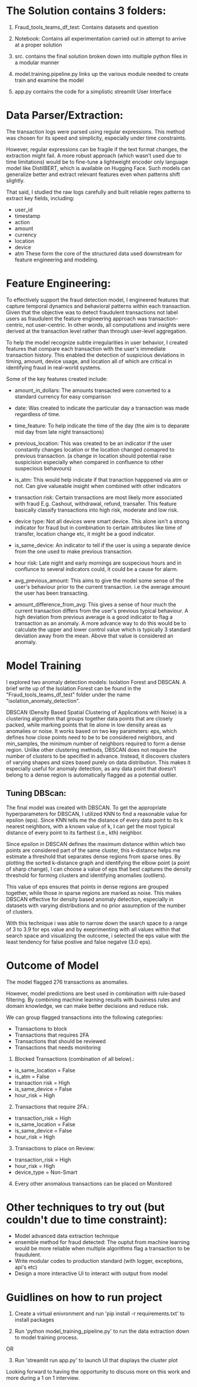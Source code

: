 # The Solution contains 3 folders:
1. Fraud_tools_teams_df_test: Contains datasets and question
2. Notebook: Contains all experimentation carried out in attempt to arrive at a proper solution
3. src. contains the final solution broken down into multiple python files in a modular manner


4. model.training.pipeline.py links up the various module needed to create train and examine the model
5. app.py contains the code for a simplistic streamlit User Interface


# Data Parser/Extraction:
The transaction logs were parsed using regular expressions. This method was chosen for its speed and simplicity, especially under time constraints.

However, regular expressions can be fragile if the text format changes, the extraction might fail. A more robust approach (which wasn’t used due to time limitations) would be to fine-tune a lightweight encoder only language model like DistilBERT, which is available on Hugging Face. Such models can generalize better and extract relevant features even when patterns shift slightly.

That said, I studied the raw logs carefully and built reliable regex patterns to extract key fields, including:

- user_id
- timestamp
- action
- amount
- currency
- location
- device
- atm
These form the core of the structured data used downstream for feature engineering and modeling.

# Feature Engineering:
To effectively support the fraud detection model, I engineered features that capture temporal dynamics and behavioral patterns within each transaction.
Given that the objective was to detect fraudulent transactions not label users as fraudulent the feature engineering approach was transaction-centric, not user-centric. In other words, all computations and insights were derived at the transaction level rather than through user-level aggregation.

To help the model recognize subtle irregularities in user behavior, I created features that compare each transaction with the user's immediate transaction history. This enabled the detection of suspicious deviations in timing, amount, device usage, and location all of which are critical in identifying fraud in real-world systems.

Some of the key features created include:

- amount_in_dollars: The amounts transacted were converted to a standard currency for easy comparison
- date: Was created to indicate the particular day a transaction was made regardless of time.
- time_feature: To help indicate the time of the day (the aim is to deparate mid day from late night transactions)
- previous_location: This was created to be an indicator if the user constantly changes location or the location changed comapred to previous transaction. (a change in location should potential raise suspicision especially when compared in confluence to other suspecious behavours)

- is_atm: This would help indicate if that tranaction happpened via atm or not. Can give valueable insight when combined with other indicators

- transaction risk: Certain transactions are most likely more associated with fraud E.g. Cashout, withdrawal, refund, transafer. This feature basically classify transactions into high risk, moderate and low risk.

- device type: Not all devices were smart device. This alone isn't a strong indicator for fraud but in combination to certain attributes like time of transfer, location change etc, it might be a good indicator.

- is_same_device: An indicator to tell if the user is using a separate device from the one used to make previous transaction.

- hour risk: Late night and early mornings are suspecious hours and in conflunce to several indicators could, it could be a cause for alarm.

- avg_previous_amount: This aims to give the model some sense of the user's behaviour prior to the current transaction. i.e the average amount the user has been transacting. 

- amount_difference_from_avg: This gives a sense of hour much the current transaction differs from the user's previous typical behaviour. A high deviation from previous average is a good indicator to flag a transaction as an anomaly. A more advance way to do this would be to calculate the upper and lower control value which is typically 3 standard deviation away from the mean. Above that value is considered an anomaly.


# Model Training
I explored two anomaly detection models: Isolation Forest and DBSCAN.
A brief write up of the Isolation Forest can be found in the "Fraud_tools_teams_df_test" folder under the name "isolation_anomaly_detection".

DBSCAN (Density Based Spatial Clustering of Applications with Noise) is a clustering algorithm that groups together data points that are closely packed, while marking points that lie alone in low density areas as anomalies or noise. It works based on two key parameters: eps, which defines how close points need to be to be considered neighbors, and min_samples, the minimum number of neighbors required to form a dense region. Unlike other clustering methods, DBSCAN does not require the number of clusters to be specified in advance. Instead, it discovers clusters of varying shapes and sizes based purely on data distribution. This makes it especially useful for anomaly detection, as any data point that doesn’t belong to a dense region is automatically flagged as a potential outlier.


## Tuning DBScan:
The final model was created with DBSCAN. To get the appropriate hyperparameters for DBSCAN, I utilized KNN to find a reasonable value for epsilon (eps).
Since KNN tells me the distance of every data point to its k nearest neighbors, with a known value of k, I can get the most typical distance of every point to its farthest (i.e., kth) neighbor.

Since epsilon in DBSCAN defines the maximum distance within which two points are considered part of the same cluster, this k-distance helps me estimate a threshold that separates dense regions from sparse ones.
By plotting the sorted k-distance graph and identifying the elbow point (a point of sharp change), I can choose a value of eps that best captures the density threshold for forming clusters and identifying anomalies (outliers).

This value of eps ensures that points in dense regions are grouped together, while those in sparse regions are marked as noise. This makes DBSCAN effective for density based anomaly detection, especially in datasets with varying distributions and no prior assumption of the number of clusters.
                
With this technique i was able to narrow down the search space to a range of 3 to 3.9 for eps value and by exeprimenting with all values within that search space and visualizing the outcome, i selected the eps value with the least tendency for false postive and false negatve (3.0 eps).


# Outcome of Model
The model flagged 276 transactions as anomalies.

However, model predictions are best used in combination with rule-based filtering. By combining machine learning results with business rules and domain knowledge, we can make better decisions and reduce risk.

We can group flagged transactions into the following categories: 
- Transactions to block
- Transactions that requires 2FA
- Transactions that should be reviewed
- Transactions that needs monitoring

1. Blocked Transactions (combination of all below).:
- is_same_location =  False
- is_atm = False           
- transaction risk = High            
- is_same_device = False           
- hour_risk = High            

2. Transactions that require 2FA.:
- transaction_risk = High
- is_same_location = False
- is_same_device = False
- hour_risk = High

3. Transactions to place on Review:
- transaction_risk = High
- hour_risk = High
- device_type = Non-Smart

4. Every other anomalous transactions can be placed on Monitored



# Other techniques to try out (but couldn't due to time constraint):
- Model advanced data extraction technique
- ensemble method for fraud detected: The ouptut from machine learning would be more reliable when multiple algorithms flag a transaction to be fraudulent.
- Write modular codes to production standard (with logger, exceptions, api's etc)
- Design a more interactive UI to interact with output from model




# Guidlines on how to run project
1. Create a virtual enivronment and run 'pip install -r requirements.txt' to install packages

2. Run 'python model_training_pipeline.py' to run the data extraction down to model training process. 

OR

3. Run 'streamlit run app.py' to launch UI that displays the cluster plot


Looking forward to having the opportunity to discuss more on this work and more during a 1 on 1 interview. 

